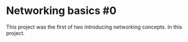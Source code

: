 # Networking basics #0

This project was the first of two introducing networking concepts. In this
project.
